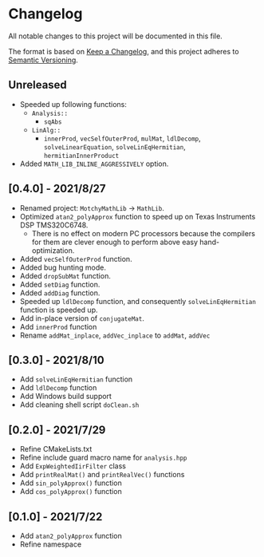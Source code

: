 # Changelog

All notable changes to this project will be documented in this file.

The format is based on [Keep a Changelog](https://keepachangelog.com/en/1.0.0/),
and this project adheres to [Semantic Versioning](https://semver.org/spec/v2.0.0.html).

## Unreleased

- Speeded up following functions:
  - `Analysis::`
    - `sqAbs`
  - `LinAlg::`
    - `innerProd`, `vecSelfOuterProd`, `mulMat`, `ldlDecomp`, `solveLinearEquation`, `solveLinEqHermitian`, `hermitianInnerProduct`
- Added `MATH_LIB_INLINE_AGGRESSIVELY` option.

## [0.4.0] - 2021/8/27

- Renamed project: `MotchyMathLib` -> `MathLib`.
- Optimized `atan2_polyApprox` function to speed up on Texas Instruments DSP TMS320C6748.
  - There is no effect on modern PC processors because the compilers for them are clever enough to perform above easy hand-optimization.
- Added `vecSelfOuterProd` function.
- Added bug hunting mode.
- Added `dropSubMat` function.
- Added `setDiag` function.
- Added `addDiag` function.
- Speeded up `ldlDecomp` function, and consequently `solveLinEqHermitian` function is speeded up.
- Add in-place version of `conjugateMat`.
- Add `innerProd` function
- Rename `addMat_inplace`, `addVec_inplace` to `addMat`, `addVec`

## [0.3.0] - 2021/8/10

- Add `solveLinEqHermitian` function
- Add `ldlDecomp` function
- Add Windows build support
- Add cleaning shell script `doClean.sh`

## [0.2.0] - 2021/7/29

- Refine CMakeLists.txt
- Refine include guard macro name for `analysis.hpp`
- Add `ExpWeightedIirFilter` class
- Add `printRealMat()` and `printRealVec()` functions
- Add `sin_polyApprox()` function
- Add `cos_polyApprox()` function

## [0.1.0] - 2021/7/22

- Add `atan2_polyApprox` function
- Refine namespace
